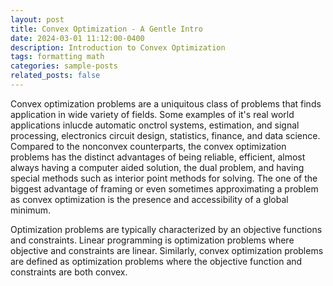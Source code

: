 ```yaml
---
layout: post
title: Convex Optimization - A Gentle Intro
date: 2024-03-01 11:12:00-0400
description: Introduction to Convex Optimization
tags: formatting math
categories: sample-posts
related_posts: false
---
```


Convex optimization problems are a uniquitous class of problems that finds application in wide variety of fields. Some examples of it's real world applications inlucde automatic onctrol systems, estimation, and signal processing, electronics circuit design, statistics, finance, and data science. Compared to the nonconvex counterparts, the convex optimization problems has the distinct advantages of being reliable, efficient, almost always having a computer aided solution, the dual problem, and having special methods such as interior point methods for solving. The one of the biggest advantage of framing or even sometimes approximating a problem as convex optimization is the presence and accessibility of a global minimum. 

Optimization problems are typically characterized by an objective functions and constraints. Linear programming is optimization problems where objective and constraints are linear. Similarly, convex optimization problems are defined as optimization problems where the objective function and constraints are both convex.



